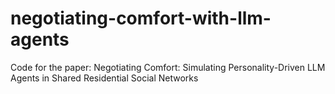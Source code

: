 # negotiating-comfort-with-llm-agents
Code for the paper: Negotiating Comfort: Simulating Personality-Driven LLM Agents in Shared Residential Social Networks
